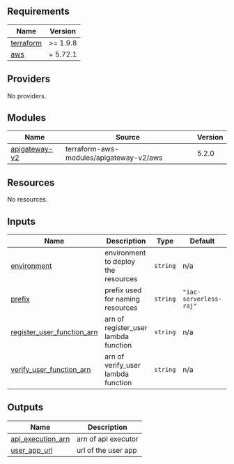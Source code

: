 <!-- BEGIN_TF_DOCS -->
## Requirements

| Name | Version |
|------|---------|
| <a name="requirement_terraform"></a> [terraform](#requirement\_terraform) | >= 1.9.8 |
| <a name="requirement_aws"></a> [aws](#requirement\_aws) | = 5.72.1 |

## Providers

No providers.

## Modules

| Name | Source | Version |
|------|--------|---------|
| <a name="module_apigateway-v2"></a> [apigateway-v2](#module\_apigateway-v2) | terraform-aws-modules/apigateway-v2/aws | 5.2.0 |

## Resources

No resources.

## Inputs

| Name | Description | Type | Default | Required |
|------|-------------|------|---------|:--------:|
| <a name="input_environment"></a> [environment](#input\_environment) | environment to deploy the resources | `string` | n/a | yes |
| <a name="input_prefix"></a> [prefix](#input\_prefix) | prefix used for naming resources | `string` | `"iac-serverless-raj"` | no |
| <a name="input_register_user_function_arn"></a> [register\_user\_function\_arn](#input\_register\_user\_function\_arn) | arn of register\_user lambda function | `string` | n/a | yes |
| <a name="input_verify_user_function_arn"></a> [verify\_user\_function\_arn](#input\_verify\_user\_function\_arn) | arn of verify\_user lambda function | `string` | n/a | yes |

## Outputs

| Name | Description |
|------|-------------|
| <a name="output_api_execution_arn"></a> [api\_execution\_arn](#output\_api\_execution\_arn) | arn of api executor |
| <a name="output_user_app_url"></a> [user\_app\_url](#output\_user\_app\_url) | url of the user app |
<!-- END_TF_DOCS -->